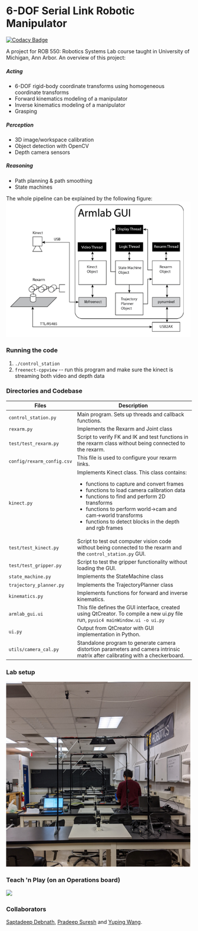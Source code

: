 # 6-DOF Serial Link Robotic Manipulator

[![Codacy Badge](https://app.codacy.com/project/badge/Grade/7b971d99221c4196a226114ac9bad78f)](https://www.codacy.com/gh/saptadeb/armLab/dashboard?utm_source=github.com&amp;utm_medium=referral&amp;utm_content=saptadeb/armLab&amp;utm_campaign=Badge_Grade)

A project for ROB 550: Robotics Systems Lab course taught in University of Michigan, Ann Arbor. An overview of this project:
##### Acting
- 6-DOF rigid-body coordinate transforms using homogeneous coordinate transforms
- Forward kinematics modeling of a manipulator
- Inverse kinematics modeling of a manipulator
- Grasping

##### Perception 
- 3D image/workspace calibration
- Object detection with OpenCV
- Depth camera sensors

##### Reasoning
- Path planning & path smoothing
- State machines

The whole pipeline can be explained by the following figure: 
<img src="pipeline.PNG" width="500">

### Running the code

1. `./control_station`
1. `freenect-cppview` -- run this program and make sure the kinect is streaming both video and depth data

### Directories and Codebase 

| Files                 | Description   |
| -------------         | -------------  |
| `control_station.py`    | Main program.  Sets up threads and callback functions.  |
| `rexarm.py`             | Implements the Rexarm and Joint class |
| `test/test_rexarm.py`   | Script to verify FK and IK and test functions in the rexarm class without being connected to the rexarm.|
| `config/rexarm_config.csv` | This file is used to configure your rexarm links. |
| `kinect.py` | Implements Kinect class. This class contains:<ul><li>functions to capture and convert frames</li><li>functions to load camera calibration data </li><li>functions to find and  perform 2D transforms </li><li>functions to perform world->cam and cam->world transforms </li><li>functions to detect blocks in the depth and rgb frames </li></ul>|
| `test/test_kinect.py` | Script to test out computer vision code without being connected to the rexarm and the `control_station.py` GUI.|
| `test/test_gripper.py` | Script to test the gripper functionality without loading the GUI.|
| `state_machine.py` | Implements the StateMachine class|
| `trajectory_planner.py`| Implements the TrajectoryPlanner class|
| `kinematics.py`| Implements functions for forward and inverse kinematics.|
| `armlab_gui.ui`| This file defines the GUI interface, created using QtCreator. To compile a new u<span>i.p</span>y file run, `pyuic4 mainWindow.ui -o ui.py`|
| `ui.py`| Output from QtCreator with GUI implementation in Python. |
| `utils/camera_cal.py`| Standalone program to generate camera distortion parameters and camera intrinsic matrix after calibrating with a checkerboard.|

### Lab setup

<img src="lab_setup.jpg" width="500">

### Teach 'n Play (on an Operations board)

<img src="teachnplay.gif" width="500">

### Collaborators
[Saptadeep Debnath](https://www.linkedin.com/in/saptadeep-deb/), [Pradeep Suresh](https://www.linkedin.com/in/prad33p/) and [Yuping Wang](ypw@umich.edu).

